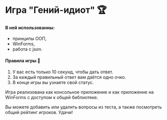 # Игра "Гений-идиот" :trophy:

#### В ней использованны:
* принципы ООП,
* WinForms,
* работа с json.


#### Правила игры :moyai:
1. У вас есть только 10 секунд, чтобы дать ответ.
2. За каждый правильный ответ вам даётся одно очко.
3. В конце игры вы узнаете свой статус.

Игра реализована как консольное приложение и как приложение на WinForms с доступом к общей библиотеке.

Вы можете добавить или удалить вопросы из теста, а также посмотреть общий рейтинг игроков.
Удачи!
